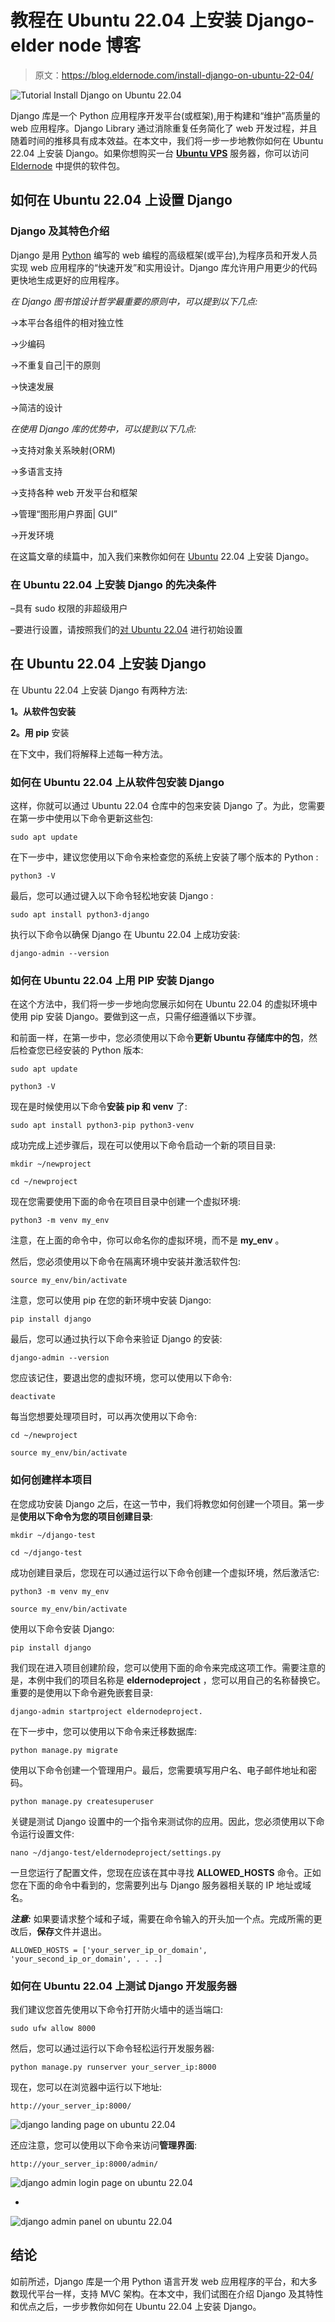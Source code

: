 # 教程在 Ubuntu 22.04 上安装 Django-elder node 博客

> 原文：<https://blog.eldernode.com/install-django-on-ubuntu-22-04/>

![Tutorial Install Django on Ubuntu 22.04](img/4efc63616e7b474073a9ba9f3ceaec5a.png)

Django 库是一个 Python 应用程序开发平台(或框架),用于构建和“维护”高质量的 web 应用程序。Django Library 通过消除重复任务简化了 web 开发过程，并且随着时间的推移具有成本效益。在本文中，我们将一步一步地教你如何在 Ubuntu 22.04 上安装 Django。如果你想购买一台 **[Ubuntu VPS](https://eldernode.com/ubuntu-vps/)** 服务器，你可以访问 [Eldernode](https://eldernode.com/) 中提供的软件包。

## **如何在 Ubuntu 22.04 上设置 Django**

### **Django 及其特色介绍**

Django 是用 [Python](https://blog.eldernode.com/python-3-9-on-eldernode-linux/) 编写的 web 编程的高级框架(或平台),为程序员和开发人员实现 web 应用程序的“快速开发”和实用设计。Django 库允许用户用更少的代码更快地生成更好的应用程序。

*在 Django 图书馆设计哲学最重要的原则中，可以提到以下几点:*

->本平台各组件的相对独立性

->少编码

->不重复自己|干的原则

->快速发展

->简洁的设计

*在使用 Django 库的优势中，可以提到以下几点:*

->支持对象关系映射(ORM)

->多语言支持

->支持各种 web 开发平台和框架

->管理“图形用户界面| GUI”

->开发环境

在这篇文章的续篇中，加入我们来教你如何在 [Ubuntu](https://blog.eldernode.com/tag/ubuntu/) 22.04 上安装 Django。

### **在 Ubuntu 22.04 上安装 Django 的先决条件**

–具有 sudo 权限的非超级用户

–要进行设置，请按照我们的[对 Ubuntu 22.04](https://blog.eldernode.com/initial-server-setup-on-ubuntu-22-04/) 进行初始设置

## **在 Ubuntu 22.04 上安装 Django**

在 Ubuntu 22.04 上安装 Django 有两种方法:

**1。从软件包安装**

**2。用 pip** 安装

在下文中，我们将解释上述每一种方法。

### **如何在 Ubuntu 22.04** 上从软件包安装 Django

这样，你就可以通过 Ubuntu 22.04 仓库中的包来安装 Django 了。为此，您需要在第一步中使用以下命令更新这些包:

```
sudo apt update
```

在下一步中，建议您使用以下命令来检查您的系统上安装了哪个版本的 Python :

```
python3 -V
```

最后，您可以通过键入以下命令轻松地安装 Django :

```
sudo apt install python3-django
```

执行以下命令以确保 Django 在 Ubuntu 22.04 上成功安装:

```
django-admin --version
```

### **如何在 Ubuntu 22.04 上用 PIP 安装 Django**

在这个方法中，我们将一步一步地向您展示如何在 Ubuntu 22.04 的虚拟环境中使用 pip 安装 Django。要做到这一点，只需仔细遵循以下步骤。

和前面一样，在第一步中，您必须使用以下命令**更新 Ubuntu 存储库中的包**，然后检查您已经安装的 Python 版本:

```
sudo apt update
```

```
python3 -V
```

现在是时候使用以下命令**安装 pip 和 venv** 了:

```
sudo apt install python3-pip python3-venv
```

成功完成上述步骤后，现在可以使用以下命令启动一个新的项目目录:

```
mkdir ~/newproject
```

```
cd ~/newproject
```

现在您需要使用下面的命令在项目目录中创建一个虚拟环境:

```
python3 -m venv my_env
```

注意，在上面的命令中，你可以命名你的虚拟环境，而不是 **my_env** 。

然后，您必须使用以下命令在隔离环境中安装并激活软件包:

```
source my_env/bin/activate
```

注意，您可以使用 pip 在您的新环境中安装 Django:

```
pip install django
```

最后，您可以通过执行以下命令来验证 Django 的安装:

```
django-admin --version
```

您应该记住，要退出您的虚拟环境，您可以使用以下命令:

```
deactivate
```

每当您想要处理项目时，可以再次使用以下命令:

```
cd ~/newproject
```

```
source my_env/bin/activate
```

### **如何创建样本项目**

在您成功安装 Django 之后，在这一节中，我们将教您如何创建一个项目。第一步是**使用以下命令为您的项目创建目录**:

```
mkdir ~/django-test
```

```
cd ~/django-test
```

成功创建目录后，您现在可以通过运行以下命令创建一个虚拟环境，然后激活它:

```
python3 -m venv my_env
```

```
source my_env/bin/activate
```

使用以下命令安装 Django:

```
pip install django
```

我们现在进入项目创建阶段，您可以使用下面的命令来完成这项工作。需要注意的是，本例中我们的项目名称是 **eldernodeproject** ，您可以用自己的名称替换它。重要的是使用以下命令避免嵌套目录:

```
django-admin startproject eldernodeproject.
```

在下一步中，您可以使用以下命令来迁移数据库:

```
python manage.py migrate
```

使用以下命令创建一个管理用户。最后，您需要填写用户名、电子邮件地址和密码。

```
python manage.py createsuperuser
```

关键是测试 Django 设置中的一个指令来测试你的应用。因此，您必须使用以下命令运行设置文件:

```
nano ~/django-test/eldernodeproject/settings.py
```

一旦您运行了配置文件，您现在应该在其中寻找 **ALLOWED_HOSTS** 命令。正如您在下面的命令中看到的，您需要列出与 Django 服务器相关联的 IP 地址或域名。

***注意:*** 如果要请求整个域和子域，需要在命令输入的开头加一个点。完成所需的更改后，**保存**文件并退出。

```
ALLOWED_HOSTS = ['your_server_ip_or_domain', 'your_second_ip_or_domain', . . .]
```

### **如何在 Ubuntu 22.04 上测试 Django 开发服务器**

我们建议您首先使用以下命令打开防火墙中的适当端口:

```
sudo ufw allow 8000
```

然后，您可以通过运行以下命令轻松运行开发服务器:

```
python manage.py runserver your_server_ip:8000
```

现在，您可以在浏览器中运行以下地址:

```
http://your_server_ip:8000/
```

![django landing page on ubuntu 22.04](img/a479083035f0cf206b595825bbbe34dd.png)

还应注意，您可以使用以下命令来访问**管理界面**:

```
http://your_server_ip:8000/admin/
```

![django admin login page on ubuntu 22.04](img/0730256f9598dcf98c44f45982e1d437.png)

*

![django admin panel on ubuntu 22.04](img/71c615e654113929df151b319ebe2391.png)

## 结论

如前所述，Django 库是一个用 Python 语言开发 web 应用程序的平台，和大多数现代平台一样，支持 MVC 架构。在本文中，我们试图在介绍 Django 及其特性和优点之后，一步步教你如何在 Ubuntu 22.04 上安装 Django。